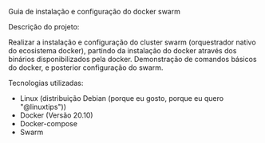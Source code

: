 Guia de instalação e configuração do docker swarm


Descrição do projeto:

Realizar a instalação e configuração do cluster swarm (orquestrador nativo do ecosistema docker), partindo da instalação do docker através dos binários disponibilizados pela docker.
Demonstração de comandos básicos do docker, e posterior configuração do swarm.

Tecnologias utilizadas:

- Linux (distribuição Debian (porque eu gosto, porque eu quero "@linuxtips"))
- Docker (Versão 20.10)
- Docker-compose
- Swarm


